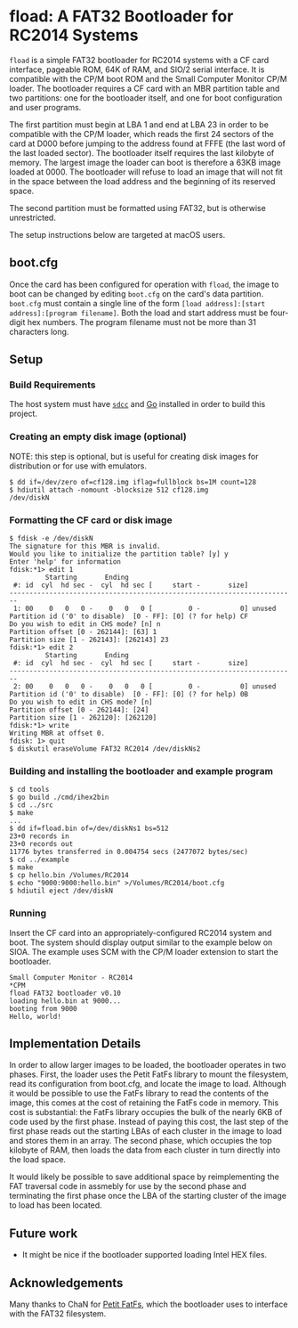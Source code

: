 # fload: A FAT32 Bootloader for RC2014 Systems

`fload` is a simple FAT32 bootloader for RC2014 systems with a CF card interface, pageable
ROM, 64K of RAM, and SIO/2 serial interface. It is compatible with the CP/M boot ROM and the
Small Computer Monitor CP/M loader. The bootloader requires a CF card with an MBR partition
table and two partitions: one for the bootloader itself, and one for boot configuration and
user programs.

The first partition must begin at LBA 1 and end at LBA 23 in order to be compatible with the
CP/M loader, which reads the first 24 sectors of the card at D000 before jumping to the address
found at FFFE (the last word of the last loaded sector). The bootloader itself requires the
last kilobyte of memory. The largest image the loader can boot is therefore a 63KB image loaded
at 0000. The bootloader will refuse to load an image that will not fit in the space between
the load address and the beginning of its reserved space.

The second partition must be formatted using FAT32, but is otherwise unrestricted.

The setup instructions below are targeted at macOS users.

## boot.cfg

Once the card has been configured for operation with `fload`, the image to boot can be changed
by editing `boot.cfg` on the card's data partition. `boot.cfg` must contain a single line of
the form `[load address]:[start address]:[program filename]`. Both the load and start address
must be four-digit hex numbers. The program filename must not be more than 31 characters long.

## Setup

### Build Requirements

The host system must have [`sdcc`](http://sdcc.sourceforge.net) and [Go](https://go.dev) installed in order to build this project.

### Creating an empty disk image (optional)

NOTE: this step is optional, but is useful for creating disk images for distribution or for
use with emulators.

```console
$ dd if=/dev/zero of=cf128.img iflag=fullblock bs=1M count=128
$ hdiutil attach -nomount -blocksize 512 cf128.img
/dev/diskN
```

### Formatting the CF card or disk image

```console
$ fdisk -e /dev/diskN
The signature for this MBR is invalid.
Would you like to initialize the partition table? [y] y
Enter 'help' for information
fdisk:*1> edit 1
         Starting       Ending
 #: id  cyl  hd sec -  cyl  hd sec [     start -       size]
------------------------------------------------------------------------
 1: 00    0   0   0 -    0   0   0 [         0 -          0] unused      
Partition id ('0' to disable)  [0 - FF]: [0] (? for help) CF
Do you wish to edit in CHS mode? [n] n
Partition offset [0 - 262144]: [63] 1
Partition size [1 - 262143]: [262143] 23
fdisk:*1> edit 2
         Starting       Ending
 #: id  cyl  hd sec -  cyl  hd sec [     start -       size]
------------------------------------------------------------------------
 2: 00    0   0   0 -    0   0   0 [         0 -          0] unused      
Partition id ('0' to disable)  [0 - FF]: [0] (? for help) 0B
Do you wish to edit in CHS mode? [n] 
Partition offset [0 - 262144]: [24] 
Partition size [1 - 262120]: [262120] 
fdisk:*1> write
Writing MBR at offset 0.
fdisk: 1> quit
$ diskutil eraseVolume FAT32 RC2014 /dev/diskNs2
```

### Building and installing the bootloader and example program

```console
$ cd tools
$ go build ./cmd/ihex2bin
$ cd ../src
$ make
...
$ dd if=fload.bin of=/dev/diskNs1 bs=512
23+0 records in
23+0 records out
11776 bytes transferred in 0.004754 secs (2477072 bytes/sec)
$ cd ../example
$ make
$ cp hello.bin /Volumes/RC2014
$ echo "9000:9000:hello.bin" >/Volumes/RC2014/boot.cfg
$ hdiutil eject /dev/diskN
```

### Running

Insert the CF card into an appropriately-configured RC2014 system and boot. The system should
display output similar to the example below on SIOA. The example uses SCM with the CP/M loader
extension to start the bootloader.

```console
Small Computer Monitor - RC2014
*CPM
fload FAT32 bootloader v0.10
loading hello.bin at 9000...
booting from 9000
Hello, world!
```

## Implementation Details

In order to allow larger images to be loaded, the bootloader operates in two phases. First, the
loader uses the Petit FatFs library to mount the filesystem, read its configuration from boot.cfg,
and locate the image to load. Although it would be possible to use the FatFs library to read the
contents of the image, this comes at the cost of retaining the FatFs code in memory. This cost is
substantial: the FatFs library occupies the bulk of the nearly 6KB of code used by the first phase.
Instead of paying this cost, the last step of the first phase reads out the starting LBAs of each
cluster in the image to load and stores them in an array. The second phase, which occupies the top
kilobyte of RAM, then loads the data from each cluster in turn directly into the load space.

It would likely be possible to save additional space by reimplementing the FAT traversal code in
assmebly for use by the second phase and terminating the first phase once the LBA of the starting
cluster of the image to load has been located.

## Future work

- It might be nice if the bootloader supported loading Intel HEX files.

## Acknowledgements

Many thanks to ChaN for [Petit FatFs](http://elm-chan.org/fsw/ff/00index_p.html), which the bootloader uses to interface with the FAT32 filesystem.
